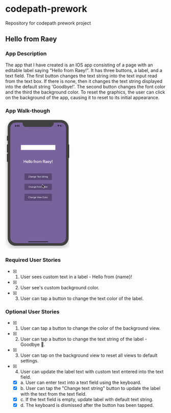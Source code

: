 # codepath-prework
Repository for codepath prework project

## Hello from Raey

### App Description
The app that I have created is an IOS app consisting of a page with an editable label saying "Hello from Raey!". 
It has three buttons, a label, and a text field. The first button changes the text string into the text input read from the text box. If there is none, then it changes the text string displayed into the default string 'Goodbye!'. The second button changes the font color and the third the background color. 
To reset the graphics, the user can click on the background of the app, causing it to reset to its initial appearance. 

### App Walk-though
<img src="https://github.com/RaeyWAweke/codepath-prework/blob/master/aweke_prework.gif?raw=true" width=200><br>

### Required User Stories
- [x] 1. User sees custom text in a label - Hello from {name}!
- [x] 2. User see's custom background color.
- [x] 3. User can tap a button to change the text color of the label.

### Optional User Stories
- [x] 1. User can tap a button to change the color of the background view.
- [x] 2. User can tap a button to change the text string of the label - Goodbye 👋.
- [x] 3. User can tap on the background view to reset all views to default settings.
- [x] 4. User can update the label text with custom text entered into the text field.
   - [x] a. User can enter text into a text field using the keyboard.
   - [x] b. User can tap the "Change text string" button to update the label with the text from the text field.
   - [x] c. If the text field is empty, update label with default text string.
   - [x] d. The keyboard is dismissed after the button has been tapped.
